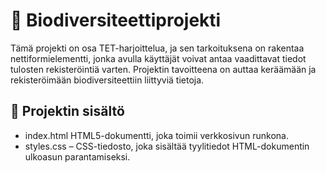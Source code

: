 # 🌿 Biodiversiteettiprojekti
Tämä projekti on osa TET-harjoittelua, ja sen tarkoituksena on rakentaa nettiformielementti, jonka avulla käyttäjät voivat antaa vaadittavat tiedot tulosten rekisteröintiä varten. Projektin tavoitteena on auttaa keräämään ja rekisteröimään biodiversiteettiin liittyviä tietoja.  
## 📂 Projektin sisältö
- index.html HTML5-dokumentti, joka toimii verkkosivun runkona.
- styles.css – CSS-tiedosto, joka sisältää tyylitiedot HTML-dokumentin ulkoasun parantamiseksi.
